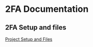 # 2FA Documentation

## 2FA Setup and files

[Project Setup and Files](https://github.com/EthanBByrd/2FactorAuthentication)


